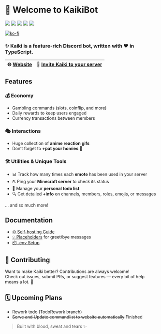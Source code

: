 # 🌸 Welcome to KaikiBot

[![](https://tokei.rs/b1/github/cataclym/KaikiBot?category=code&style=for-the-badge&color=ea580c)](https://github.com/cataclym/KaikiBot)
[![](https://tokei.rs/b1/github/cataclym/KaikiBot?category=files&style=for-the-badge&color=ea580c)](https://github.com/cataclym/KaikiBot)
[![](https://tokei.rs/b1/github/cataclym/KaikiBot?showLanguage=true&languageRank=1&label=Most%20Used%20Language&style=for-the-badge&color=3178c6)](https://github.com/XAMPPRocky/tokei)
[![](https://tokei.rs/b1/github/cataclym/KaikiBot?showLanguage=true&languageRank=2&label=2nd%20Most%20Used%20Language&style=for-the-badge&color=ea580c)](https://github.com/XAMPPRocky/tokei)
[![](https://tokei.rs/b1/github/cataclym/KaikiBot?showLanguage=true&languageRank=3&label=3rd%20Most%20Used%20Language&style=for-the-badge&color=ea580c)](https://github.com/XAMPPRocky/tokei)

[![ko-fi](https://ko-fi.com/img/githubbutton_sm.svg)](https://ko-fi.com/C0C3IJV8A)

### ✨ Kaiki is a feature-rich Discord bot, written with ❤️ in **TypeScript**.

| 🌐 [Website](https://kaikibot.xyz) | 🤖 [Invite Kaiki to your server](https://discord.com/oauth2/authorize?client_id=714695773534814238&scope=bot) |
|:----------------------------------|:-------------------------------------------------------------------------------------------------------------:|

##  Features

### 💰 Economy
- Gambling commands (slots, coinflip, and more)  
- Daily rewards to keep users engaged  
- Currency transactions between members  

### 🎭 Interactions
- Huge collection of **anime reaction gifs**  
- Don’t forget to **+pat your homies** 🐾  

### 🛠️ Utilities & Unique Tools
- 📊 Track how many times each **emote** has been used in your server  
- ⛏️ Ping your **Minecraft server** to check its status  
- 📝 Manage your **personal todo list**  
- 🔍 Get detailed **+info** on channels, members, roles, emojis, or messages  

... and so much more!

## Documentation

- [⚙️ Self-hosting Guide](docs/GUIDE.md)  
- [💡 Placeholders](docs/PLACEHOLDERS.md) for greet/bye messages  
- [📦 .env Setup](docs/ENV.md)  

## 🤝 Contributing

Want to make Kaiki better? Contributions are always welcome!  
Check out issues, submit PRs, or suggest features — every bit of help means a lot. 💜  


## 🗓️ Upcoming Plans
* Rework todo (TodoRework branch)
* ~~Serve and Update commandlist to website automatically~~ Finished 

> Built with blood, sweat and tears ✨